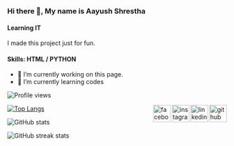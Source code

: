 ### Hi there 👋, My name is Aayush Shrestha
#### Learning IT
I made this project just for fun.

#### Skills: HTML / PYTHON

- 🔭 I’m currently working on this page. 
- 🌱 I’m currently learning codes 

![Profile views](https://gpvc.arturio.dev/AayuStha)  

[<img align="right" src='https://cdn.jsdelivr.net/npm/simple-icons@3.0.1/icons/github.svg' alt='github' height='40'>](https://github.com/AayuStha)  [<img align="right" src='https://cdn.jsdelivr.net/npm/simple-icons@3.0.1/icons/linkedin.svg' alt='linkedin' height='40'>](https://www.linkedin.com/in/ayz-sth/)  [<img align="right" src='https://cdn.jsdelivr.net/npm/simple-icons@3.0.1/icons/instagram.svg' alt='instagram' height='40'>](https://www.instagram.com/s_aayu21/) [<img align="right" src='https://cdn.jsdelivr.net/npm/simple-icons@3.0.1/icons/facebook.svg' alt='facebook' height='40'>](https://www.facebook.com/MaJhAaSa)  

 


[![Top Langs](https://github-readme-stats.vercel.app/api/top-langs/?username=AayuStha)](https://github.com/anuraghazra/github-readme-stats)

![GitHub stats](https://github-readme-stats.vercel.app/api?username=AayuStha&show_icons=true)  

![GitHub streak stats](https://github-readme-streak-stats.herokuapp.com/?user=AayuStha)  

